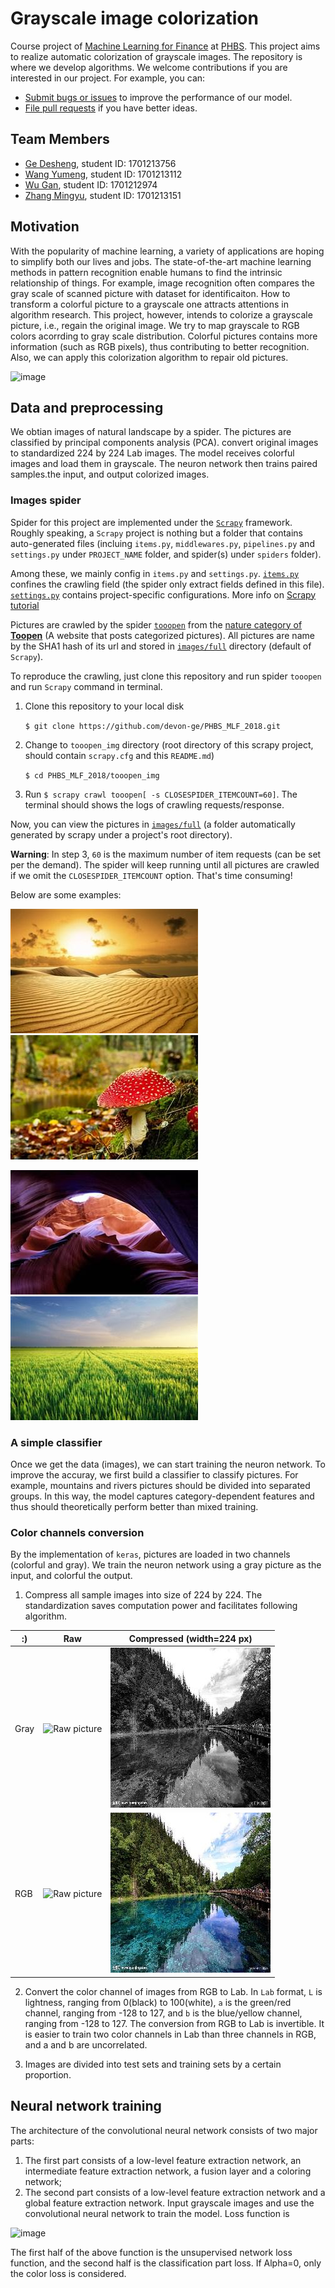 # Grayscale image colorization

Course project of [Machine Learning for Finance](https://github.com/PHBS/2018.M1.MLF) at [PHBS](http://english.phbs.pku.edu.cn/). This project aims to realize automatic colorization of grayscale images. The
repository is where we develop algorithms. We welcome contributions if you are interested in our
project. For example, you can:

* [Submit bugs or issues](https://github.com/devon-ge/PHBS_MLF_2018/issues) to improve the performance of our model.
* [File pull requests](https://github.com/devon-ge/PHBS_MLF_2018/pulls) if you have better ideas.

## Team Members

* [Ge Desheng](https://github.com/devon-ge), student ID: 1701213756
* [Wang Yumeng](https://github.com/yumengwang123), student ID: 1701213112
* [Wu Gan](https://github.com/SuperWGAaron), student ID: 1701212974
* [Zhang Mingyu](https://github.com/myzhangcn), student ID: 1701213151

## Motivation

With the popularity of machine learning, a variety of applications are hoping to simplify
both our lives and jobs. The state-of-the-art machine learning methods in pattern recognition
enable humans to find the intrinsic relationship of things. For example, image recognition often
compares the gray scale of scanned picture with dataset for identificaiton. How to transform a
colorful picture to a grayscale one attracts attentions in algorithm research. This project, however,
intends to colorize a grayscale picture, i.e., regain the original image. We try to map grayscale to RGB
colors acorrding to gray scale distribution. Colorful pictures contains more
information (such as RGB pixels), thus contributing to better recognition. Also, we can apply this
colorization algorithm to repair old pictures.

![image](https://github.com/devon-ge/PHBS_MLF_2018/blob/master/test/liucheng.png)

## Data and preprocessing

We obtian images of natural landscape by a spider. The pictures are classified by principal components analysis (PCA). convert original images to standardized 224 by 224 Lab images. The model receives colorful images and load them in grayscale. The neuron network then trains paired samples.the input, and output colorized images.

### Images spider

Spider for this project are implemented under the [`Scrapy`](https://scrapy.org/) framework. Roughly speaking, a `Scrapy` project is nothing but a folder that contains auto-generated files (incluing `items.py`, `middlewares.py`, `pipelines.py` and `settings.py` under `PROJECT_NAME` folder, and spider(s) under `spiders` folder).

Among these, we mainly config in `items.py` and `settings.py`. [`items.py`](tooopen_img/tooopen_img/items.py) confines the crawling field (the spider only extract fields defined in this file). [`settings.py`](tooopen_img/tooopen_img/settings.py) contains project-specific configurations. More info on [Scrapy tutorial](https://docs.scrapy.org/en/latest/intro/tutorial.html)

Pictures are crawled by the spider [`tooopen`](tooopen_img/tooopen_img/spiders/tooopen.py
) from the [nature category of **Toopen**](http://www.tooopen.com/img/87.aspx) (A website that posts categorized pictures). All pictures are name by the SHA1 hash of its url and stored in [`images/full`](../images/full) directory (default of `Scrapy`).

To reproduce the crawling, just clone this repository and run spider `tooopen` and run `Scrapy` command in terminal.

1. Clone this repository to your local disk

    `$ git clone https://github.com/devon-ge/PHBS_MLF_2018.git`

2. Change to `tooopen_img` directory (root directory of this scrapy project, should contain `scrapy.cfg` and this `README.md`)

    `$ cd PHBS_MLF_2018/tooopen_img`

3. Run `$ scrapy crawl tooopen[ -s CLOSESPIDER_ITEMCOUNT=60]`. The terminal should shows the logs of crawling requests/response.

Now, you can view the pictures in [`images/full`](../images/full) (a folder automatically generated by
scrapy under a project's root directory).

**Warning**: In step 3, `60` is the maximum number of item requests (can be set per the demand).
The spider will keep running until all pictures are crawled if we
omit the `CLOSESPIDER_ITEMCOUNT` option. That's time consuming!

Below are some examples:

![example1](images/full/0a3f8ee9153997c651b82989799800d50a462dbd.jpg) ![example2](images/full/fb5f301c86b8e948cdb68a2e273fea24cdb8cdb1.jpg)

![example3](images/full/1d7de482b2f5359371ffd10a551ad07a3d86246b.jpg) ![example4](images/full/2d773493dc2415b631a66adc135e86c88e88fc03.jpg)

### A simple classifier

Once we get the data (images), we can start training the neuron network. To improve the accuray, we first build a classifier to classify pictures. For example, mountains and rivers pictures should be divided into separated groups. In this way, the model captures category-dependent features and thus should theoretically perform better than mixed training.

### Color channels conversion

By the implementation of `keras`, pictures are loaded in two channels (colorful and gray). We train the neuron network using a gray picture as the input, and colorful the output.

1. Compress all sample images into size of 224 by 224. The standardization saves computation power and facilitates following algorithm.

:)|Raw | Compressed (width=224 px)
---|---|---
Gray|![Raw picture](./test/example_Gray.jpg) | ![Compressed picture](./test/com_example_Gray.jpg)
RGB|![Raw picture](./test/example_RGB.jpg) | ![Compressed picture](./test/com_example_RGB.jpg)

2. Convert the color channel of images from RGB to Lab. In `Lab` format, `L` is lightness, ranging from 0(black) to 100(white), `a` is the green/red channel, ranging from -128 to 127, and `b` is the blue/yellow channel, ranging from -128 to 127. The conversion from RGB to Lab is invertible. It is easier to train two color channels in Lab than three channels in RGB, and a and b are uncorrelated.

3. Images are divided into test sets and training sets by a certain proportion.

## Neural network training

The architecture of the convolutional neural network consists of two major parts:
1) The first part consists of a low-level feature extraction network, an intermediate feature extraction network, a fusion layer and a coloring network;
2) The second part consists of a low-level feature extraction network and a global feature extraction network.
Input grayscale images and use the convolutional neural network to train the model. Loss function is

![image](./test/equation.gif)

The first half of the above function is the unsupervised network loss function, and the second half is the classification part loss. If Alpha=0, only the color loss is considered.